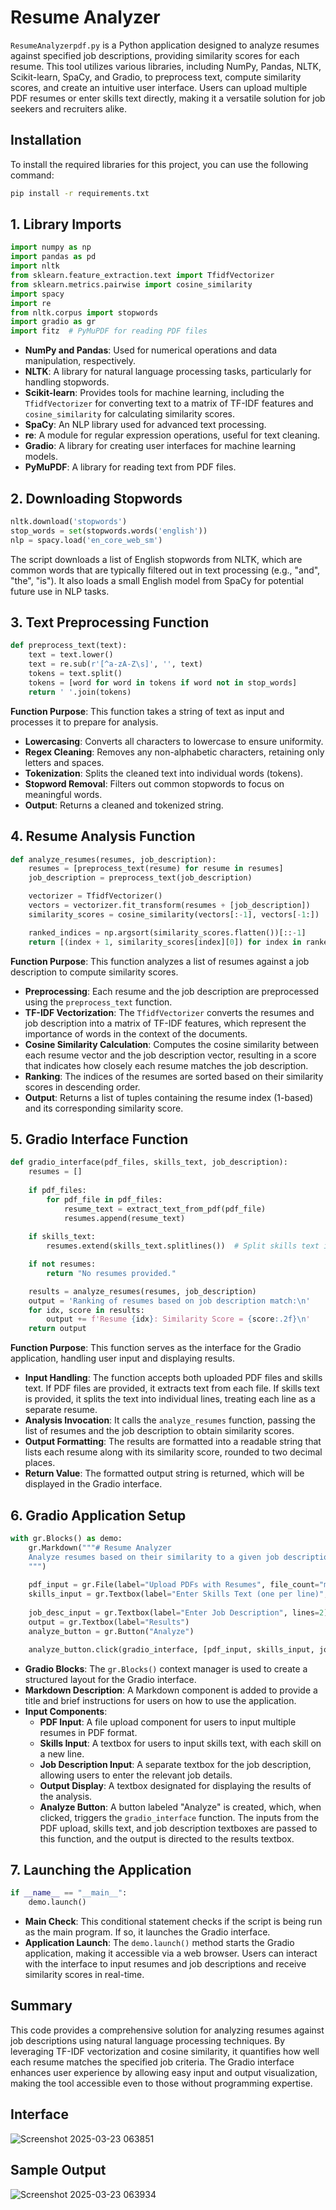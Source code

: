 # Resume Analyzer

`ResumeAnalyzerpdf.py` is a Python application designed to analyze resumes against specified job descriptions, providing similarity scores for each resume. This tool utilizes various libraries, including NumPy, Pandas, NLTK, Scikit-learn, SpaCy, and Gradio, to preprocess text, compute similarity scores, and create an intuitive user interface. Users can upload multiple PDF resumes or enter skills text directly, making it a versatile solution for job seekers and recruiters alike.

## Installation

To install the required libraries for this project, you can use the following command:

```bash
pip install -r requirements.txt
```

## 1. Library Imports

```python
import numpy as np
import pandas as pd
import nltk
from sklearn.feature_extraction.text import TfidfVectorizer
from sklearn.metrics.pairwise import cosine_similarity
import spacy
import re
from nltk.corpus import stopwords
import gradio as gr
import fitz  # PyMuPDF for reading PDF files
```

- **NumPy and Pandas**: Used for numerical operations and data manipulation, respectively.
- **NLTK**: A library for natural language processing tasks, particularly for handling stopwords.
- **Scikit-learn**: Provides tools for machine learning, including the `TfidfVectorizer` for converting text to a matrix of TF-IDF features and `cosine_similarity` for calculating similarity scores.
- **SpaCy**: An NLP library used for advanced text processing.
- **re**: A module for regular expression operations, useful for text cleaning.
- **Gradio**: A library for creating user interfaces for machine learning models.
- **PyMuPDF**: A library for reading text from PDF files.

## 2. Downloading Stopwords

```python
nltk.download('stopwords')
stop_words = set(stopwords.words('english'))
nlp = spacy.load('en_core_web_sm')
```

The script downloads a list of English stopwords from NLTK, which are common words that are typically filtered out in text processing (e.g., "and", "the", "is"). It also loads a small English model from SpaCy for potential future use in NLP tasks.

## 3. Text Preprocessing Function

```python
def preprocess_text(text):
    text = text.lower()
    text = re.sub(r'[^a-zA-Z\s]', '', text)
    tokens = text.split()
    tokens = [word for word in tokens if word not in stop_words]
    return ' '.join(tokens)
```

**Function Purpose**: This function takes a string of text as input and processes it to prepare for analysis.

- **Lowercasing**: Converts all characters to lowercase to ensure uniformity.
- **Regex Cleaning**: Removes any non-alphabetic characters, retaining only letters and spaces.
- **Tokenization**: Splits the cleaned text into individual words (tokens).
- **Stopword Removal**: Filters out common stopwords to focus on meaningful words.
- **Output**: Returns a cleaned and tokenized string.

## 4. Resume Analysis Function

```python
def analyze_resumes(resumes, job_description):
    resumes = [preprocess_text(resume) for resume in resumes]
    job_description = preprocess_text(job_description)

    vectorizer = TfidfVectorizer()
    vectors = vectorizer.fit_transform(resumes + [job_description])
    similarity_scores = cosine_similarity(vectors[:-1], vectors[-1:])

    ranked_indices = np.argsort(similarity_scores.flatten())[::-1]
    return [(index + 1, similarity_scores[index][0]) for index in ranked_indices]
```

**Function Purpose**: This function analyzes a list of resumes against a job description to compute similarity scores.

- **Preprocessing**: Each resume and the job description are preprocessed using the `preprocess_text` function.
- **TF-IDF Vectorization**: The `TfidfVectorizer` converts the resumes and job description into a matrix of TF-IDF features, which represent the importance of words in the context of the documents.
- **Cosine Similarity Calculation**: Computes the cosine similarity between each resume vector and the job description vector, resulting in a score that indicates how closely each resume matches the job description.
- **Ranking**: The indices of the resumes are sorted based on their similarity scores in descending order.
- **Output**: Returns a list of tuples containing the resume index (1-based) and its corresponding similarity score.

## 5. Gradio Interface Function

```python
def gradio_interface(pdf_files, skills_text, job_description):
    resumes = []
    
    if pdf_files:
        for pdf_file in pdf_files:
            resume_text = extract_text_from_pdf(pdf_file)
            resumes.append(resume_text)
    
    if skills_text:
        resumes.extend(skills_text.splitlines())  # Split skills text into lines

    if not resumes:
        return "No resumes provided."

    results = analyze_resumes(resumes, job_description)
    output = 'Ranking of resumes based on job description match:\n'
    for idx, score in results:
        output += f'Resume {idx}: Similarity Score = {score:.2f}\n'
    return output
```

**Function Purpose**: This function serves as the interface for the Gradio application, handling user input and displaying results.

- **Input Handling**: The function accepts both uploaded PDF files and skills text. If PDF files are provided, it extracts text from each file. If skills text is provided, it splits the text into individual lines, treating each line as a separate resume.
- **Analysis Invocation**: It calls the `analyze_resumes` function, passing the list of resumes and the job description to obtain similarity scores.
- **Output Formatting**: The results are formatted into a readable string that lists each resume along with its similarity score, rounded to two decimal places.
- **Return Value**: The formatted output string is returned, which will be displayed in the Gradio interface.

## 6. Gradio Application Setup

```python
with gr.Blocks() as demo:
    gr.Markdown("""# Resume Analyzer
    Analyze resumes based on their similarity to a given job description.
    """)
    
    pdf_input = gr.File(label="Upload PDFs with Resumes", file_count="multiple")  # PDF upload
    skills_input = gr.Textbox(label="Enter Skills Text (one per line)", lines=5)  # Skills input
    
    job_desc_input = gr.Textbox(label="Enter Job Description", lines=2)
    output = gr.Textbox(label="Results")
    analyze_button = gr.Button("Analyze")

    analyze_button.click(gradio_interface, [pdf_input, skills_input, job_desc_input], output)
```

- **Gradio Blocks**: The `gr.Blocks()` context manager is used to create a structured layout for the Gradio interface.
- **Markdown Description**: A Markdown component is added to provide a title and brief instructions for users on how to use the application.
- **Input Components**:
  - **PDF Input**: A file upload component for users to input multiple resumes in PDF format.
  - **Skills Input**: A textbox for users to input skills text, with each skill on a new line.
  - **Job Description Input**: A separate textbox for the job description, allowing users to enter the relevant job details.
  - **Output Display**: A textbox designated for displaying the results of the analysis.
  - **Analyze Button**: A button labeled "Analyze" is created, which, when clicked, triggers the `gradio_interface` function. The inputs from the PDF upload, skills text, and job description textboxes are passed to this function, and the output is directed to the results textbox.

## 7. Launching the Application

```python
if __name__ == "__main__":
    demo.launch()
```

- **Main Check**: This conditional statement checks if the script is being run as the main program. If so, it launches the Gradio interface.
- **Application Launch**: The `demo.launch()` method starts the Gradio application, making it accessible via a web browser. Users can interact with the interface to input resumes and job descriptions and receive similarity scores in real-time.

## Summary

This code provides a comprehensive solution for analyzing resumes against job descriptions using natural language processing techniques. By leveraging TF-IDF vectorization and cosine similarity, it quantifies how well each resume matches the specified job criteria. The Gradio interface enhances user experience by allowing easy input and output visualization, making the tool accessible even to those without programming expertise.

## Interface

![Screenshot 2025-03-23 063851](https://github.com/user-attachments/assets/ae27004d-7bb2-4511-af01-b56f3b1dc222)

## Sample Output 

![Screenshot 2025-03-23 063934](https://github.com/user-attachments/assets/16365e55-abff-4b7d-be34-8872941b94c9)

```
